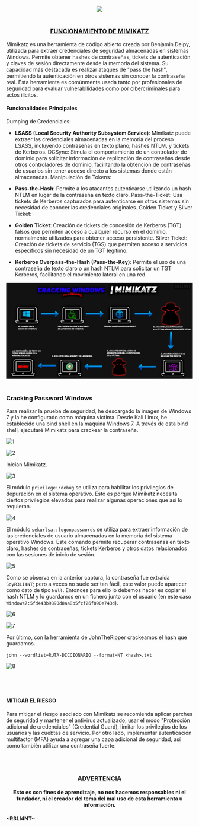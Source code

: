 <p align="center">
  <a href="https://github.com/DenverCoder1/readme-typing-svg"><img src="https://readme-typing-svg.herokuapp.com?font=Fira+Code&size=19&pause=1000&color=D1F700&width=510&lines=Cracking+de+contraseñas+Windows+con+Mimikatz"></a>
</p>

<h1 align="center"></h1>

<h3 align="center"><ins>FUNCIONAMIENTO DE MIMIKATZ</ins></h3>

Mimikatz es una herramienta de código abierto creada por Benjamin Delpy, utilizada para extraer credenciales de seguridad almacenadas en sistemas Windows. Permite obtener hashes de contraseñas, tickets de autenticación y claves de sesión directamente desde la memoria del sistema. Su capacidad más destacada es realizar ataques de "pass the hash", permitiendo la autenticación en otros sistemas sin conocer la contraseña real. Esta herramienta es comúnmente usada tanto por profesionales de seguridad para evaluar vulnerabilidades como por cibercriminales para actos ilícitos.

#### Funcionalidades Principales
Dumping de Credenciales:

- **LSASS (Local Security Authority Subsystem Service)**: Mimikatz puede extraer las credenciales almacenadas en la memoria del proceso LSASS, incluyendo contraseñas en texto plano, hashes NTLM, y tickets de Kerberos.
DCSync: Simula el comportamiento de un controlador de dominio para solicitar información de replicación de contraseñas desde otros controladores de dominio, facilitando la obtención de contraseñas de usuarios sin tener acceso directo a los sistemas donde están almacenadas.
Manipulación de Tokens:

- **Pass-the-Hash**: Permite a los atacantes autenticarse utilizando un hash NTLM en lugar de la contraseña en texto claro.
Pass-the-Ticket: Usa tickets de Kerberos capturados para autenticarse en otros sistemas sin necesidad de conocer las credenciales originales.
Golden Ticket y Silver Ticket:

- **Golden Ticket**: Creación de tickets de concesión de Kerberos (TGT) falsos que permiten acceso a cualquier recurso en el dominio, normalmente utilizados para obtener acceso persistente.
Silver Ticket: Creación de tickets de servicio (TGS) que permiten acceso a servicios específicos sin necesidad de un TGT legítimo.

- **Kerberos Overpass-the-Hash (Pass-the-Key)**: Permite el uso de una contraseña de texto claro o un hash NTLM para solicitar un TGT Kerberos, facilitando el movimiento lateral en una red.

<p align="center">
  <img src="https://github.com/R3LI4NT/articulos/blob/main/Pentesting/O.S/img/mimikatz.png">
</p>

<h1 align="center"></h1>

### Cracking Password Windows

Para realizar la prueba de seguridad, he descargado la imagen de Windows 7 y la he configurado como máquina víctima. Desde Kali Linux, he establecido una bind shell en la máquina Windows 7. A través de esta bind shell, ejecutaré Mimikatz para crackear la contraseña.

![1](https://github.com/R3LI4NT/articulos/assets/75953873/cec702ea-dc48-403c-90fb-80555884325e)

![2](https://github.com/R3LI4NT/articulos/assets/75953873/d7b92af9-edb4-47cd-b767-efc5f2f87bff)

Inician Mimikatz.

![3](https://github.com/R3LI4NT/articulos/assets/75953873/2f000528-b12c-4a5e-86c1-956f2a233dbc)

El módulo  `privilege::debug` se utiliza para habilitar los privilegios de depuración en el sistema operativo. Esto es porque Mimikatz necesita ciertos privilegios elevados para realizar algunas operaciones que así lo requieran. 

![4](https://github.com/R3LI4NT/articulos/assets/75953873/b05ac400-9471-44fe-9b3b-8c63ee0a5530)

El módulo `sekurlsa::logonpasswords` se utiliza para extraer información de las credenciales de usuario almacenadas en la memoria del sistema operativo Windows. Este comando permite recuperar contraseñas en texto claro, hashes de contraseñas, tickets Kerberos y otros datos relacionados con las sesiones de inicio de sesión.

![5](https://github.com/R3LI4NT/articulos/assets/75953873/d50f179b-0b53-4886-badd-424012b8cef6)

Como se observa en la anterior captura, la contraseña fue extraída `SoyR3LI4NT`; pero a veces no suele ser tan fácil, este valor puede aparecer como dato de tipo `Null`. Entonces para ello lo debemos hacer es copiar el hash NTLM y lo guardamos en un fichero junto con el usuario (en este caso `Windows7:5fd443b9890d8aa8b5fcf26f090e743d`).

![6](https://github.com/R3LI4NT/articulos/assets/75953873/1acfca03-0066-4699-9bcf-3ac360965eb5)

![7](https://github.com/R3LI4NT/articulos/assets/75953873/a6863c50-089c-4a9f-b1f0-a081f94adff0)

Por último, con la herramienta de JohnTheRipper crackeamos el hash que guardamos.
```
john --wordlist=RUTA-DICCIONARIO --format=NT <hash>.txt
```

![8](https://github.com/R3LI4NT/articulos/assets/75953873/d665e6f9-99e4-495f-8e56-220cc538b8a5)

<h1 align="center"></h1>

</br>

#### MITIGAR EL RIESGO 

Para mitigar el riesgo asociado con Mimikatz se recomienda aplicar parches de seguridad y mantener el antivirus actualizado, usar el modo "Protección adicional de credenciales" (Credential Guard), limitar los privilegios de los usuarios y las cuebtas de servicio. Por otro lado, implementar autenticación multifactor (MFA) ayuda a agregar una capa adicional de seguridad, así como también utilizar una contraseña fuerte.

</br>

<h1 align="center"></h1>

<h3 align="center"><ins>ADVERTENCIA<ins></h3>

<h4 align="center">Esto es con fines de aprendizaje, no nos hacemos responsables ni el fundador, ni el creador del tema del mal uso de esta herramienta u información.</h4>



#### ~R3LI4NT~
